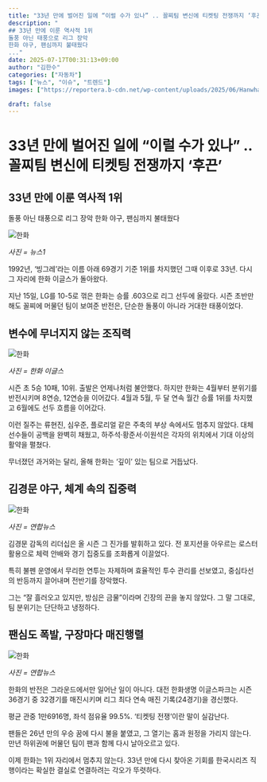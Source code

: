 ```yaml
---
title: "33년 만에 벌어진 일에 “이럴 수가 있나” .. 꼴찌팀 변신에 티켓팅 전쟁까지 ‘후끈’"
description: "
## 33년 만에 이룬 역사적 1위
돌풍 아닌 태풍으로 리그 장악
한화 야구, 팬심까지 불태웠다
..."
date: 2025-07-17T00:31:13+09:00
author: "김한수"
categories: ["자동차"]
tags: ["뉴스", "이슈", "트렌드"]
images: ["https://reportera.b-cdn.net/wp-content/uploads/2025/06/Hanwha-Eagles-topped-the-list-for-the-first-time-in-33-years-1024x576.jpg"]

draft: false
---
```


# 33년 만에 벌어진 일에 “이럴 수가 있나” .. 꼴찌팀 변신에 티켓팅 전쟁까지 ‘후끈’


## 33년 만에 이룬 역사적 1위
돌풍 아닌 태풍으로 리그 장악
한화 야구, 팬심까지 불태웠다


![한화](https://reportera.b-cdn.net/wp-content/uploads/2025/06/Hanwha-Eagles-topped-the-list-for-the-first-time-in-33-years-1024x576.jpg)

*사진 = 뉴스1*

1992년, ‘빙그레’라는 이름 아래 69경기 기준 1위를 차지했던 그때 이후로 33년. 다시 그 자리에 한화 이글스가 돌아왔다.

지난 15일, LG를 10-5로 꺾은 한화는 승률 .603으로 리그 선두에 올랐다. 시즌 초반만 해도 꼴찌에 머물던 팀이 보여준 반전은, 단순한 돌풍이 아니라 거대한 태풍이었다.


## 변수에 무너지지 않는 조직력


![한화](https://reportera.b-cdn.net/wp-content/uploads/2025/06/한화이글스-2-1024x683.jpg)

*사진 = 한화 이글스*

시즌 초 5승 10패, 10위. 출발은 언제나처럼 불안했다. 하지만 한화는 4월부터 분위기를 반전시키며 8연승, 12연승을 이어갔다. 4월과 5월, 두 달 연속 월간 승률 1위를 차지했고 6월에도 선두 흐름을 이어갔다.

이런 질주는 류현진, 심우준, 플로리얼 같은 주축의 부상 속에서도 멈추지 않았다. 대체 선수들이 공백을 완벽히 채웠고, 하주석·황준서·이원석은 각자의 위치에서 기대 이상의 활약을 펼쳤다.

무너졌던 과거와는 달리, 올해 한화는 ‘깊이’ 있는 팀으로 거듭났다.


## 김경문 야구, 체계 속의 집중력


![한화](https://reportera.b-cdn.net/wp-content/uploads/2025/06/한화이글스-김경문-감독-3-1024x673.jpg)

*사진 = 연합뉴스*

김경문 감독의 리더십은 올 시즌 그 진가를 발휘하고 있다. 전 포지션을 아우르는 로스터 활용으로 체력 안배와 경기 집중도를 조화롭게 이끌었다.

특히 불펜 운영에서 무리한 연투는 자제하며 효율적인 투수 관리를 선보였고, 중심타선의 반등까지 끌어내며 전반기를 장악했다.

그는 “잘 흘러오고 있지만, 방심은 금물”이라며 긴장의 끈을 놓지 않았다. 그 말 그대로, 팀 분위기는 단단하고 냉정하다.


## 팬심도 폭발, 구장마다 매진행렬


![한화](https://reportera.b-cdn.net/wp-content/uploads/2025/06/한화이글스-경기-관중-4-1024x588.jpg)

*사진 = 연합뉴스*

한화의 반전은 그라운드에서만 일어난 일이 아니다. 대전 한화생명 이글스파크는 시즌 36경기 중 32경기를 매진시키며 리그 최다 연속 매진 기록(24경기)을 경신했다.

평균 관중 1만6916명, 좌석 점유율 99.5%. ‘티켓팅 전쟁’이란 말이 실감난다.

팬들은 26년 만의 우승 꿈에 다시 불을 붙였고, 그 열기는 홈과 원정을 가리지 않는다. 만년 하위권에 머물던 팀이 팬과 함께 다시 날아오르고 있다.

이제 한화는 1위 자리에서 멈추지 않는다. 33년 만에 다시 찾아온 기회를 한국시리즈 직행이라는 확실한 결실로 연결하려는 각오가 뚜렷하다.
